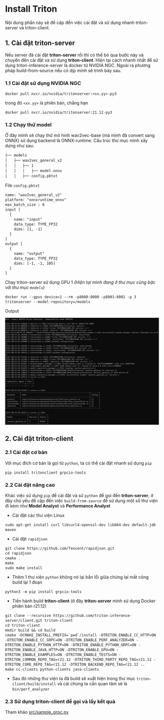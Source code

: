 # Install Triton

Nội dung phần này sẽ đề cập đến việc cài đặt và sử dụng nhanh triton-server và triton-client.

## 1. Cài đặt triton-server
Nếu server đã cài đặt **triton-server** rồi thì có thể bỏ qua bước này và chuyển đến cài đặt và sử dụng **triton-client**. Hiện tại cách nhanh nhất để sử dụng triton-inference-server là docker từ NVIDIA NGC. Ngoài ra phương pháp build-from-source nếu có dịp mình sẽ trình bày sau. 
### 1.1 Cài đặt sử dụng NVIDIA NGC 
```
docker pull nvcr.io/nvidia/tritonserver:<xx.yy>-py3
```
trong đó ```<xx.yy>``` là phiên bản, chẳng hạn
```
docker pull nvcr.io/nvidia/tritonserver:21.12-py3
```
### 1.2 Chạy thử model
Ở đây mình sẽ chạy thử mô hình wav2vec-base (mà mình đã convert sang ONNX) sử dụng backend là ONNX-runtime. Cấu trúc thư mục mình xây dựng như sau:
```bash
├── models
│   ├── wav2vec_general_v2
│   │   ├── 1
│   │   │   ├── model.onnx
│   │   ├── config.pbtxt
```
File ```config.pbtxt```
```
name: "wav2vec_general_v2"
platform: "onnxruntime_onnx"
max_batch_size : 0
input [
  {
    name: "input"
    data_type: TYPE_FP32
    dims: [1, -1]
  }
]
output [
  {
    name: "output"
    data_type: TYPE_FP32
    dims: [-1, -1, 105]
  }
]
```
Chạy triton-server sử dụng GPU 1 <i>(Hiện tại mình đang ở thư mục cùng bậc với thư mục ```models```)</i>
```
docker run --gpus device=1 --rm -p8000:8000 -p8001:8001 -p 3 tritonserver --model-repository=/models
```

Output
<p align="left">
  <img src="../fig/wav2vec_general_start.jpg" width="960">
</p>


## 2. Cài đặt triton-client
### 2.1 Cài đặt cơ bản
Với mục đích cơ bản là gọi từ ```python```, ta có thể cài đặt nhanh sử dụng ```pip```
```
pip install tritonclient grpcio-tools
```
### 2.2 Cài đặt nâng cao
Khác việc sử dụng ```pip``` để cài đặt và sử ```python``` để gọi đến **triton-server**, ở đây chủ yếu đề cập đến việc ```build-from-source``` để sử dụng một số thư viện đi kèm như **Model Analyst** và **Performance Analyst**
- Cài đặt các thư viện Linux
```
sudo apt-get install curl libcurl4-openssl-dev libb64-dev default-jdk maven
```
- Cài đặt ```rapidjson```
```
git clone https://github.com/Tencent/rapidjson.git
cd rapidjson
cmake .
make
sudo make install
```
- Thêm 1 thư viện ```python``` không nó lại bắn lỗi giữa chừng lại mất công build lại 1 đoạn
```
python3 -m pip install grpcio-tools
```
- Tiến hành build **triton-client** (ở đây **triton-server** mình sử dụng Docker phiên bản r21.12)
```
git clone --recursive https://github.com/triton-inference-server/client.git triton-client
cd triton-client
mkdir build && cd build
cmake -DCMAKE_INSTALL_PREFIX=`pwd`/install -DTRITON_ENABLE_CC_HTTP=ON -DTRITON_ENABLE_CC_GRPC=ON -DTRITON_ENABLE_PERF_ANALYZER=ON -DTRITON_ENABLE_PYTHON_HTTP=ON -DTRITON_ENABLE_PYTHON_GRPC=ON -DTRITON_ENABLE_JAVA_HTTP=ON -DTRITON_ENABLE_GPU=ON -DTRITON_ENABLE_EXAMPLES=ON -DTRITON_ENABLE_TESTS=ON -DTRITON_COMMON_REPO_TAG=r21.12 -DTRITON_THIRD_PARTY_REPO_TAG=r21.12 -DTRITON_CORE_REPO_TAG=r21.12 -DTRITON_BACKEND_REPO_TAG=r21.12 ..
make cc-clients python-clients java-clients
```
- Sau đó những thư viện ta đã build sẽ xuất hiện trong thư mục ```triton-client/build/install``` và cái chúng ta cần quan tâm sẽ là ```bin/perf_analyzer```
### 2.3 Sử dụng triton-client để gọi và lấy kết quả
Tham khảo [src/sample_grpc.py](../src/sample_grpc.py)

